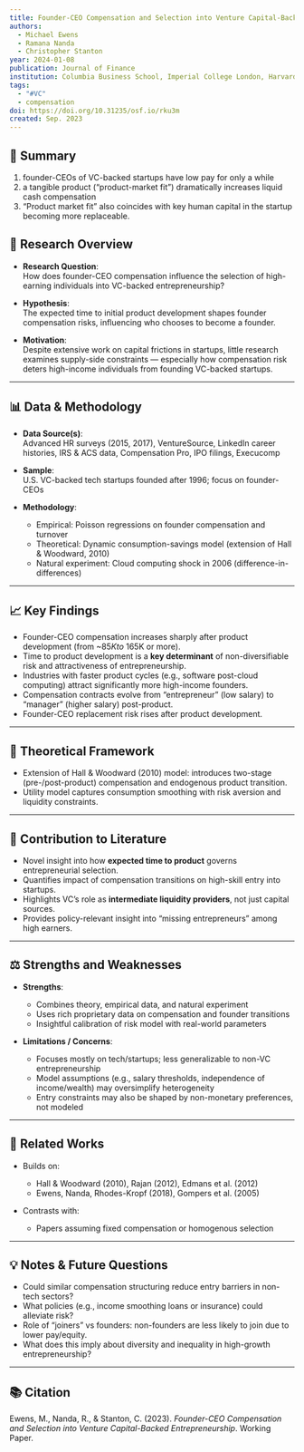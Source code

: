```yaml
---
title: Founder-CEO Compensation and Selection into Venture Capital-Backed Entrepreneurship
authors:
  - Michael Ewens
  - Ramana Nanda
  - Christopher Stanton
year: 2024-01-08
publication: Journal of Finance
institution: Columbia Business School, Imperial College London, Harvard Business School
tags:
  - "#VC"
  - compensation
doi: https://doi.org/10.31235/osf.io/rku3m
created: Sep. 2023
---
```


## 💭 Summary
1. founder-CEOs of VC-backed startups have low pay for only a while
2. a tangible product (“product-market fit”) dramatically increases liquid cash compensation
3. “Product market fit” also coincides with key human capital in the startup becoming more replaceable.

## 🧭 Research Overview
- **Research Question**:  
  How does founder-CEO compensation influence the selection of high-earning individuals into VC-backed entrepreneurship?

- **Hypothesis**:  
  The expected time to initial product development shapes founder compensation risks, influencing who chooses to become a founder.

- **Motivation**:  
  Despite extensive work on capital frictions in startups, little research examines supply-side constraints — especially how compensation risk deters high-income individuals from founding VC-backed startups.

---

## 📊 Data & Methodology
- **Data Source(s)**:  
  Advanced HR surveys (2015, 2017), VentureSource, LinkedIn career histories, IRS & ACS data, Compensation Pro, IPO filings, Execucomp

- **Sample**:  
  U.S. VC-backed tech startups founded after 1996; focus on founder-CEOs

- **Methodology**:
  - Empirical: Poisson regressions on founder compensation and turnover
  - Theoretical: Dynamic consumption-savings model (extension of Hall & Woodward, 2010)
  - Natural experiment: Cloud computing shock in 2006 (difference-in-differences)

---

## 📈 Key Findings
- Founder-CEO compensation increases sharply after product development (from ~$85K to ~$165K or more).
- Time to product development is a **key determinant** of non-diversifiable risk and attractiveness of entrepreneurship.
- Industries with faster product cycles (e.g., software post-cloud computing) attract significantly more high-income founders.
- Compensation contracts evolve from “entrepreneur” (low salary) to “manager” (higher salary) post-product.
- Founder-CEO replacement risk rises after product development.

---

## 🧠 Theoretical Framework
- Extension of Hall & Woodward (2010) model: introduces two-stage (pre-/post-product) compensation and endogenous product transition.
- Utility model captures consumption smoothing with risk aversion and liquidity constraints.

---

## 🎯 Contribution to Literature
- Novel insight into how **expected time to product** governs entrepreneurial selection.
- Quantifies impact of compensation transitions on high-skill entry into startups.
- Highlights VC’s role as **intermediate liquidity providers**, not just capital sources.
- Provides policy-relevant insight into “missing entrepreneurs” among high earners.

---

## ⚖️ Strengths and Weaknesses
- **Strengths**:
  - Combines theory, empirical data, and natural experiment
  - Uses rich proprietary data on compensation and founder transitions
  - Insightful calibration of risk model with real-world parameters

- **Limitations / Concerns**:
  - Focuses mostly on tech/startups; less generalizable to non-VC entrepreneurship
  - Model assumptions (e.g., salary thresholds, independence of income/wealth) may oversimplify heterogeneity
  - Entry constraints may also be shaped by non-monetary preferences, not modeled

---

## 🔗 Related Works
- Builds on:  
  - Hall & Woodward (2010), Rajan (2012), Edmans et al. (2012)
  - Ewens, Nanda, Rhodes-Kropf (2018), Gompers et al. (2005)

- Contrasts with:  
  - Papers assuming fixed compensation or homogenous selection

---

## 💡 Notes & Future Questions
- Could similar compensation structuring reduce entry barriers in non-tech sectors?
- What policies (e.g., income smoothing loans or insurance) could alleviate risk?
- Role of “joiners” vs founders: non-founders are less likely to join due to lower pay/equity.
- What does this imply about diversity and inequality in high-growth entrepreneurship?

---

## 📚 Citation
Ewens, M., Nanda, R., & Stanton, C. (2023). *Founder-CEO Compensation and Selection into Venture Capital-Backed Entrepreneurship*. Working Paper.
